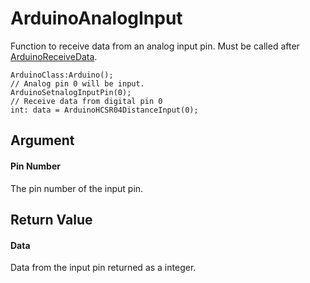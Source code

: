 # ArduinoAnalogInput

Function to receive data from an analog input pin. Must be called after [ArduinoReceiveData](/lib/arduino/arduinoreceivedata).

```
ArduinoClass:Arduino();
// Analog pin 0 will be input.
ArduinoSetnalogInputPin(0);
// Receive data from digital pin 0
int: data = ArduinoHCSR04DistanceInput(0);
```

## Argument

#### Pin Number

The pin number of the input pin.

## Return Value

#### Data

Data from the input pin returned as a integer.